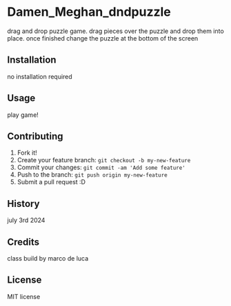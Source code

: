 # Damen_Meghan_dndpuzzle
drag and drop puzzle game. drag pieces over the puzzle and drop them into place. once finished change the puzzle at the bottom of the screen
## Installation
no installation required
## Usage
play game!
## Contributing
1. Fork it!
2. Create your feature branch: `git checkout -b my-new-feature`
3. Commit your changes: `git commit -am 'Add some feature'`
4. Push to the branch: `git push origin my-new-feature`
5. Submit a pull request :D
## History
july 3rd 2024
## Credits
class build by marco de luca
## License
MIT license
